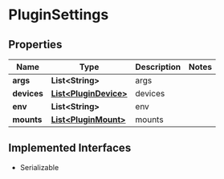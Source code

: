 

# PluginSettings


## Properties

Name | Type | Description | Notes
------------ | ------------- | ------------- | -------------
**args** | **List&lt;String&gt;** | args | 
**devices** | [**List&lt;PluginDevice&gt;**](PluginDevice.md) | devices | 
**env** | **List&lt;String&gt;** | env | 
**mounts** | [**List&lt;PluginMount&gt;**](PluginMount.md) | mounts | 


## Implemented Interfaces

* Serializable



